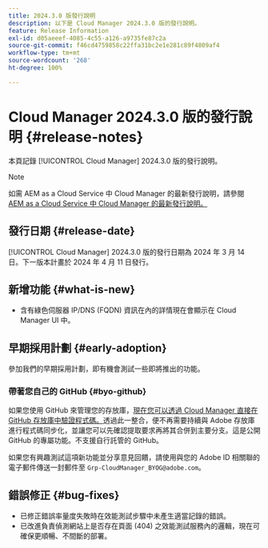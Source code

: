 ```yaml
---
title: 2024.3.0 版發行說明
description: 以下是 Cloud Manager 2024.3.0 版的發行說明。
feature: Release Information
exl-id: d05aeeef-4085-4c55-a126-a9735fe87c2a
source-git-commit: f46cd4759858c22ffa31bc2e1e281c89f4809af4
workflow-type: tm+mt
source-wordcount: '268'
ht-degree: 100%

---
```



# Cloud Manager 2024.3.0 版的發行說明 {#release-notes}

本頁記錄 [!UICONTROL Cloud Manager] 2024.3.0 版的發行說明。

>[!NOTE]
>
>如需 AEM as a Cloud Service 中 Cloud Manager 的最新發行說明，請參閱 [AEM as a Cloud Service 中 Cloud Manager 的最新發行說明。](https://experienceleague.adobe.com/docs/experience-manager-cloud-service/content/implementing/using-cloud-manager/release-notes-cloud-manager/release-notes-cm-current.html)

## 發行日期 {#release-date}

[!UICONTROL Cloud Manager] 2024.3.0 版的發行日期為 2024 年 3 月 14 日。下一版本計畫於 2024 年 4 月 11 日發行。

## 新增功能 {#what-is-new}

* 含有綠色伺服器 IP/DNS (FQDN) 資訊在內的詳情現在會顯示在 Cloud Manager UI 中。

## 早期採用計劃 {#early-adoption}

參加我們的早期採用計劃，即有機會測試一些即將推出的功能。

### 帶著您自己的 GitHub {#byo-github}

如果您使用 GitHub 來管理您的存放庫，[現在您可以透過 Cloud Manager 直接在 GitHub 存放庫中驗證程式碼。](/help/managing-code/byo-github.md)透過此一整合，便不再需要持續與 Adobe 存放庫進行程式碼同步化，並讓您可以先確認提取要求再將其合併到主要分支。這是公開 GitHub 的專屬功能。不支援自行託管的 GitHub。

如果您有興趣測試這項新功能並分享意見回饋，請使用與您的 Adobe ID 相關聯的電子郵件傳送一封郵件至 `Grp-CloudManager_BYOG@adobe.com`。

## 錯誤修正 {#bug-fixes}

* 已修正錯誤率量度失敗時在效能測試步驟中未產生適當記錄的錯誤。
* 已改進負責偵測網站上是否存在頁面 (404) 之效能測試服務內的邏輯，現在可確保更順暢、不間斷的部署。
